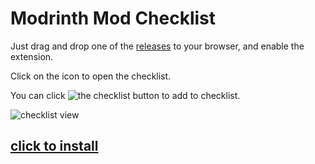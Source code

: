 # Modrinth Mod Checklist
 
Just drag and drop one of the [releases](https://github.com/achoolucgust/ModrinthLister/releases/latest) to your browser, and enable the extension.

Click on the icon to open the checklist.

You can click ![the checklist button](https://user-images.githubusercontent.com/76622722/221495256-9511e1df-7309-424b-bfe6-ec2c653f69e2.png) to add to checklist.

![checklist view](https://user-images.githubusercontent.com/76622722/221495364-02fe9b23-4e50-4192-89b5-4ce8c7d15163.png)

## [click to install](https://github.com/achoolucgust/ModrinthLister/releases/latest)